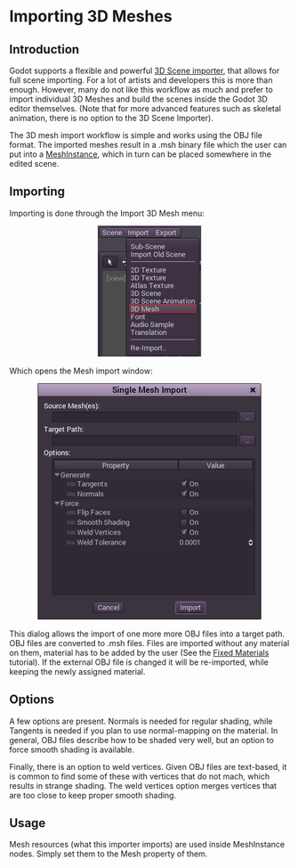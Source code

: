 # Importing 3D Meshes

## Introduction

Godot supports a flexible and powerful [3D Scene importer](import_3d), that allows for full scene importing. For a lot of artists and developers this is more than enough. However, many do not like this workflow as much and prefer to import individual 3D Meshes and build the scenes inside the Godot 3D editor themselves. (Note that for more advanced features such as skeletal animation, there is no option to the 3D Scene Importer).

The 3D mesh import workflow is simple and works using the OBJ file format. The imported meshes result in a .msh binary file which the user can put into a [MeshInstance](class_meshinstance), which in turn can be placed somewhere in the edited scene.

## Importing

Importing is done through the Import 3D Mesh menu:

<p align="center"><img src="images/mesh_import.png"></p>

Which opens the Mesh import window:

<p align="center"><img src="images/mesh_dialog.png"></p>

This dialog allows the import of one more more OBJ files into a target path. OBJ files are converted to .msh files. Files are imported without any material on them, material has to be added by the user (See the [Fixed Materials](tutorial_fixed_materials) tutorial). If the external OBJ file is changed it will be re-imported, while keeping the newly assigned material.

## Options

A few options are present. Normals is needed for regular shading, while Tangents is needed if you plan to use normal-mapping on the material. In general, OBJ files describe how to be shaded very well, but an option to force smooth shading is available.

Finally, there is an option to weld vertices. Given OBJ files are text-based, it is common to find some of these with vertices that do not mach, which results in strange shading. The weld vertices option merges vertices that are too close to keep proper smooth shading.

## Usage

Mesh resources (what this importer imports) are used inside MeshInstance nodes. Simply set them to the Mesh property of them.


